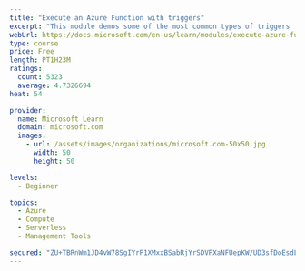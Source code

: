 ```yaml
---
title: "Execute an Azure Function with triggers"
excerpt: "This module demos some of the most common types of triggers for executing Azure Functions and how to configure them to execute your logic."
webUrl: https://docs.microsoft.com/en-us/learn/modules/execute-azure-function-with-triggers/
type: course
price: Free
length: PT1H23M
ratings:
  count: 5323
  average: 4.7326694
heat: 54

provider:
  name: Microsoft Learn
  domain: microsoft.com
  images:
    - url: /assets/images/organizations/microsoft.com-50x50.jpg
      width: 50
      height: 50

levels:
  - Beginner

topics:
  - Azure
  - Compute
  - Serverless
  - Management Tools

secured: "ZU+TBRnWm1JD4vW78SgIYrP1XMxxBSabRjYrSDVPXaNFUepKW/UD3sfDoEsdLdZBn+EbDa8IXlq0b/9bTyjcrZFIWBBJaPtDI5oIzKtmJ1ss1LboZlT1UeiTCOdA9z9iT2t5HgyeCcdJayyGnOLmOJxcnDjIzJUj3zByAQlnrV4Ymy/dB5yipi/2wxZ9zEVSK9+6Lsj+a4y4ycU8z703rZUjGF8QUQPqseN9byYc0TR9AvGpubx9TmCrxParHf+ZLhUqefCsAugllDZMARRqMEyOYDlsJTXF+8qXrHKUiS0uArqeXxT+x6Fzpuf493i1OcIYCTmkRpr1018sZ/qWxuCFUYypU/7ttsR7ZTEVjZTt6okHEMuasRfYcPrFr5T+UmIGRAj0ym8SS4MgA+TZJiqdFGf3qbzDmIk7ck3avPs=;Hv6H8xP1gaqGZZ2oLD53ow=="
---
```


